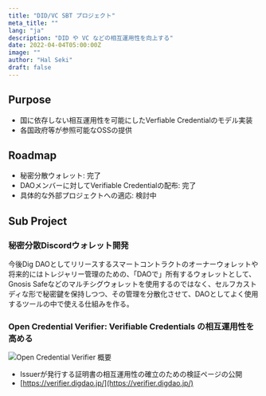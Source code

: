 ```yaml
---
title: "DID/VC SBT プロジェクト"
meta_title: ""
lang: "ja"
description: "DID や VC などの相互運用性を向上する"
date: 2022-04-04T05:00:00Z
image: ""
author: "Hal Seki"
draft: false
---
```


## Purpose

- 国に依存しない相互運用性を可能にしたVerfiable Credentialのモデル実装
- 各国政府等が参照可能なOSSの提供

## Roadmap

- 秘密分散ウォレット: 完了
- DAOメンバーに対してVerifiable Credentialの配布: 完了
- 具体的な外部プロジェクトへの適応: 検討中

## Sub Project

### 秘密分散Discordウォレット開発

今後Dig DAOとしてリリースするスマートコントラクトのオーナーウォレットや将来的にはトレジャリー管理のための、「DAOで」所有するウォレットとして、Gnosis Safeなどのマルチシグウォレットを使用するのではなく、セルフカストディな形で秘密鍵を保持しつつ、その管理を分散化させて、DAOとしてよく使用するツールの中で使える仕組みを作る。

### Open Credential Verifier: Verifiable Credentials の相互運用性を高める

![Open Credential Verifier 概要](/images/open-verifier-image.jpg)

- Issuerが発行する証明書の相互運用性の確立のための検証ページの公開
- [https://verifier.digdao.jp/](https://verifier.digdao.jp/)
